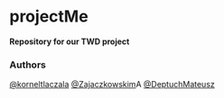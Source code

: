 # projectMe

**Repository for our TWD project**

### Authors
[@korneltlaczala](https://github.com/korneltlaczala) [@Zajaczkowskim](https://github.com/Zajaczkowskim)A [@DeptuchMateusz](https://github.com/DeptuchMateusz)
